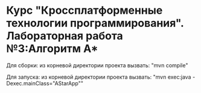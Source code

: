 # Курс "Кроссплатформенные технологии программирования". Лабораторная работа №3:Алгоритм A*
Для сборки: из корневой директории проекта вызвать: "mvn compile"

Для запуска: из корневой директории проекта вызвать: "mvn exec:java -Dexec.mainClass="AStarApp""
